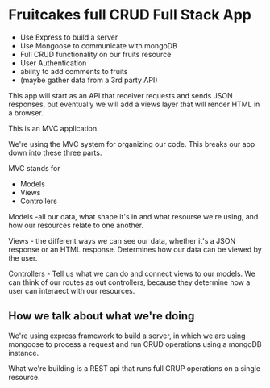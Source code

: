 # Fruitcakes full CRUD Full Stack App

- Use Express to build a server
- Use Mongoose to communicate with mongoDB
- Full CRUD functionality on our fruits resource
- User Authentication
- ability to add comments to fruits
- (maybe gather data from a 3rd party API)


This app will start as an API that receiver requests and sends JSON responses, but eventually we will add a views layer that will render HTML in a browser.

This is an MVC application.  

We're using the MVC system for organizing our code.  This breaks our app down into these three parts.

MVC stands for
- Models
- Views
- Controllers

Models -all our data, what shape it's in and what resourse we're using, and how our resources relate to one another.

Views - the different ways we can see our data, whether it's a JSON response or an HTML response. Determines how our data can be viewed by the user.

Controllers - Tell us what we can do and connect views to our models. We can think of our routes as out controllers, because they determine how a user can interaect with our resources.

## How we talk about what we're doing

We're using express framework to build a server, in which we are using mongoose to process a request and run CRUD operations using a mongoDB instance.

What we're building is a REST api that runs full CRUP operations on a single resource. 
